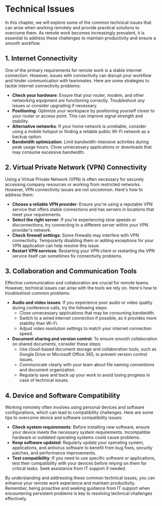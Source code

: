 # Technical Issues

In this chapter, we will explore some of the common technical issues that can arise when working remotely and provide practical solutions to overcome them. As remote work becomes increasingly prevalent, it is essential to address these challenges to maintain productivity and ensure a smooth workflow.

## 1\. Internet Connectivity

One of the primary requirements for remote work is a stable internet connection. However, issues with connectivity can disrupt your workflow and hinder communication with teammates. Here are some strategies to tackle internet connectivity problems:

- **Check your hardware**: Ensure that your router, modem, and other networking equipment are functioning correctly. Troubleshoot any issues or consider upgrading if necessary.
- **Positioning**: Optimize your workspace by positioning yourself closer to your router or access point. This can improve signal strength and stability.
- **Alternative networks**: If your home network is unreliable, consider using a mobile hotspot or finding a reliable public Wi-Fi network as a backup option.
- **Bandwidth optimization**: Limit bandwidth-intensive activities during peak usage hours. Close unnecessary applications or downloads that may consume excessive bandwidth.

## 2\. Virtual Private Network (VPN) Connectivity

Using a Virtual Private Network (VPN) is often necessary for securely accessing company resources or working from restricted networks. However, VPN connectivity issues are not uncommon. Here's how to address them:

- **Choose a reliable VPN provider**: Ensure you're using a reputable VPN service that offers stable connections and has servers in locations that meet your requirements.
- **Select the right server**: If you're experiencing slow speeds or disconnections, try connecting to a different server within your VPN provider's network.
- **Check firewall settings**: Some firewalls may interfere with VPN connectivity. Temporarily disabling them or adding exceptions for your VPN application can help resolve this issue.
- **Restart VPN services**: Restarting your VPN client or restarting the VPN service itself can sometimes fix connectivity problems.

## 3\. Collaboration and Communication Tools

Effective communication and collaboration are crucial for remote teams. However, technical issues can arise with the tools we rely on. Here's how to troubleshoot common problems:

- **Audio and video issues**: If you experience poor audio or video quality during conference calls, try the following steps:
    - Close unnecessary applications that may be consuming bandwidth.
    - Switch to a wired internet connection if possible, as it provides more stability than Wi-Fi.
    - Adjust video resolution settings to match your internet connection speed.
- **Document sharing and version control**: To ensure smooth collaboration on shared documents, consider these steps:
    - Use cloud-based document storage and collaboration tools, such as Google Drive or Microsoft Office 365, to prevent version control issues.
    - Communicate clearly with your team about file naming conventions and document organization.
    - Regularly save and back up your work to avoid losing progress in case of technical issues.

## 4\. Device and Software Compatibility

Working remotely often involves using personal devices and software configurations, which can lead to compatibility challenges. Here are some tips to overcome device and software compatibility issues:

- **Check system requirements**: Before installing new software, ensure your device meets the necessary system requirements. Incompatible hardware or outdated operating systems could cause problems.
- **Keep software updated**: Regularly update your operating system, applications, and antivirus software to benefit from bug fixes, security patches, and performance improvements.
- **Test compatibility**: If you need to use specific software or applications, test their compatibility with your devices before relying on them for critical tasks. Seek assistance from IT support if needed.

By understanding and addressing these common technical issues, you can enhance your remote work experience and maintain productivity. Remember, being proactive and seeking guidance from IT support when encountering persistent problems is key to resolving technical challenges effectively.
